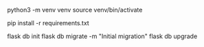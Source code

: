 python3 -m venv venv
source venv/bin/activate

pip install -r requirements.txt

flask db init
flask db migrate -m "Initial migration"
flask db upgrade
